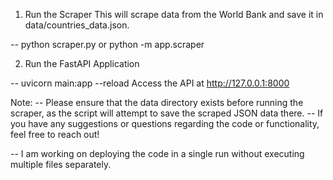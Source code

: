 1. Run the Scraper This will scrape data from the World Bank and save it in data/countries_data.json.

-- python scraper.py or python -m app.scraper

2. Run the FastAPI Application

-- uvicorn main:app --reload
Access the API at http://127.0.0.1:8000

Note: 
-- Please ensure that the data directory exists before running the scraper, as the script will attempt to save the scraped JSON data there.
-- If you have any suggestions or questions regarding the code or functionality, feel free to reach out!

-- I am working on deploying the code in a single run without executing multiple files separately.